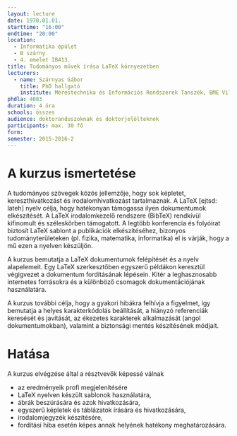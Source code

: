 ```yaml
---
layout: lecture
date: 1970.01.01.
starttime: "16:00"
endtime: "20:00"
location:
  - Informatika épület
  - B szárny
  - 4. emelet IB413.
title: Tudományos művek írása LaTeX környezetben
lecturers:
  - name: Szárnyas Gábor
    title: PhD hallgató
    institute: Méréstechnika és Információs Rendszerek Tanszék, BME Villamosmérnöki és Informatikai Kar
phdla: 4083
duration: 4 óra
schools: összes
audience: doktoranduszoknak és doktorjelölteknek
participants: max. 30 fő
form:
semester: 2015-2016-2
---
```


# A kurzus ismertetése

A tudományos szövegek közös jellemzője, hogy sok képletet, kereszthivatkozást és irodalomhivatkozást tartalmaznak. A LaTeX [ejtsd: lateh] nyelv célja, hogy hatékonyan támogassa ilyen dokumentumok elkészítését. A LaTeX irodalomkezelő rendszere (BibTeX) rendkívül kifinomult és széleskörben támogatott. A legtöbb konferencia és folyóirat biztosít LaTeX sablont a publikációk elkészítéséhez, bizonyos tudományterületeken (pl. fizika, matematika, informatika) el is várják, hogy a mű ezen a nyelven készüljön.

A kurzus bemutatja a LaTeX dokumentumok felépítését és a nyelv alapelemeit. Egy LaTeX szerkesztőben egyszerű példákon keresztül végigvezet a dokumentum fordításának lépésein. Kitér a leghasznosabb internetes forrásokra és a különböző csomagok dokumentációjának használatára.

A kurzus további célja, hogy a gyakori hibákra felhívja a figyelmet, így bemutatja a helyes karakterkódolás beállítását, a hiányzó referenciák keresését és javítását, az ékezetes karakterek alkalmazását (angol dokumentumokban), valamint a biztonsági mentés készítésének módjait.

# Hatása

A kurzus elvégzése által a résztvevők képessé válnak

* az eredményeik profi megjelenítésére
* LaTeX nyelven készült sablonok használatára,
* ábrák beszúrására és azok hivatkozására,
* egyszerű képletek és táblázatok írására és hivatkozására,
* irodalomjegyzék készítésére,
* fordítási hiba esetén képes annak helyének hatékony meghatározására.
